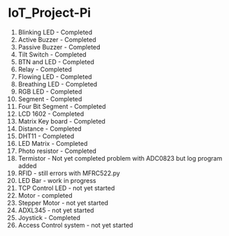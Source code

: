 # IoT_Project-Pi
1. Blinking LED - Completed
2. Active Buzzer - Completed
3. Passive Buzzer - Completed
4. Tilt Switch - Completed
5. BTN and LED - Completed
6. Relay - Completed
7. Flowing LED - Completed
8. Breathing LED - Completed
9. RGB LED - Completed
10. Segment - Completed
11. Four Bit Segment - Completed
12. LCD 1602 - Completed
13. Matrix Key board - Completed
14. Distance - Completed
15. DHT11 - Completed
16. LED Matrix - Completed
17. Photo resistor - Completed
18. Termistor - Not yet completed problem with ADC0823 but log program added
19. RFID - still errors with MFRC522.py
20. LED Bar - work in progress
21. TCP Control LED - not yet started
22. Motor - completed
23. Stepper Motor - not yet started
24. ADXL345 - not yet started
25. Joystick - Completed
26. Access Control system - not yet started